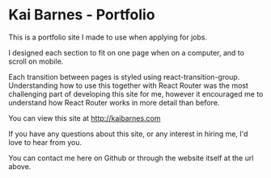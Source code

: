 # Kai Barnes - Portfolio

This is a portfolio site I made to use when applying for jobs.

I designed each section to fit on one page when on a computer, and to scroll on mobile.

Each transition between pages is styled using react-transition-group.
Understanding how to use this together with React Router was the most challenging part of developing this site for me, however it encouraged me to understand how React Router works in more detail than before.

You can view this site at http://kaibarnes.com

If you have any questions about this site, or any interest in hiring me, I'd love to hear from you.

You can contact me here on Github or through the website itself at the url above.

